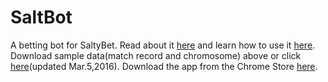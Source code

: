 # SaltBot
A betting bot for SaltyBet. 
Read about it [here](http://explosionduck.com/wp/story-of-a-betting-bot/) and learn how to use it [here](http://explosionduck.com/wp/so-you-want-to-use-saltbot/). Download sample data(match record and chromosome) above or click  [here](https://github.com/synkarius/saltbot/raw/master/SampleData_Mar_5_2016.zip)(updated Mar.5,2016). Download the app from the Chrome Store [here](https://chrome.google.com/webstore/detail/saltbot/bholoegapebhflljekancpcnajigaiih).
